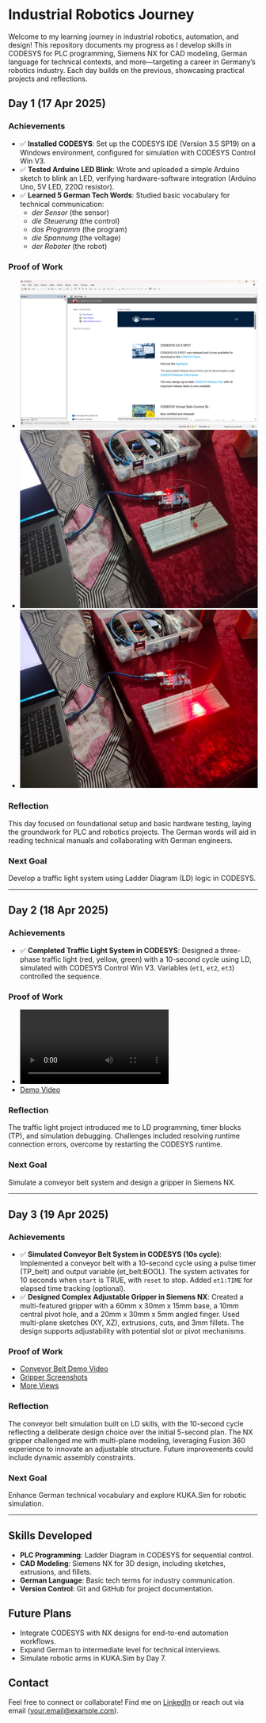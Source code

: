 # Industrial Robotics Journey

Welcome to my learning journey in industrial robotics, automation, and design! This repository documents my progress as I develop skills in CODESYS for PLC programming, Siemens NX for CAD modeling, German language for technical contexts, and more—targeting a career in Germany’s robotics industry. Each day builds on the previous, showcasing practical projects and reflections.

## Day 1 (17 Apr 2025)

### Achievements
- ✅ **Installed CODESYS**: Set up the CODESYS IDE (Version 3.5 SP19) on a Windows environment, configured for simulation with CODESYS Control Win V3.
- ✅ **Tested Arduino LED Blink**: Wrote and uploaded a simple Arduino sketch to blink an LED, verifying hardware-software integration (Arduino Uno, 5V LED, 220Ω resistor).
- ✅ **Learned 5 German Tech Words**: Studied basic vocabulary for technical communication:
  - *der Sensor* (the sensor)
  - *die Steuerung* (the control)
  - *das Programm* (the program)
  - *die Spannung* (the voltage)
  - *der Roboter* (the robot)

### Proof of Work
- ![CODESYS Installation](day1/CODESYS-Installation.png)
- ![Arduino LED OFF](day1/Arduino-Blink-LED-OFF.jpg)
- ![Arduino LED ON](day1/Arduino-Blink-LED-ON.jpg)

### Reflection
This day focused on foundational setup and basic hardware testing, laying the groundwork for PLC and robotics projects. The German words will aid in reading technical manuals and collaborating with German engineers.

### Next Goal
Develop a traffic light system using Ladder Diagram (LD) logic in CODESYS.

---

## Day 2 (18 Apr 2025)

### Achievements
- ✅ **Completed Traffic Light System in CODESYS**: Designed a three-phase traffic light (red, yellow, green) with a 10-second cycle using LD, simulated with CODESYS Control Win V3. Variables (`et1`, `et2`, `et3`) controlled the sequence.

### Proof of Work
- ![Logic Diagram](day2/TrafficLight_Demo.mp4)
- [Demo Video](day2/TrafficLight_Logic.png)

### Reflection
The traffic light project introduced me to LD programming, timer blocks (TP), and simulation debugging. Challenges included resolving runtime connection errors, overcome by restarting the CODESYS runtime.

### Next Goal
Simulate a conveyor belt system and design a gripper in Siemens NX.

---

## Day 3 (19 Apr 2025)

### Achievements
- ✅ **Simulated Conveyor Belt System in CODESYS (10s cycle)**: Implemented a conveyor belt with a 10-second cycle using a pulse timer (TP_belt) and output variable (et_belt:BOOL). The system activates for 10 seconds when `start` is TRUE, with `reset` to stop. Added `et1:TIME` for elapsed time tracking (optional).
- ✅ **Designed Complex Adjustable Gripper in Siemens NX**: Created a multi-featured gripper with a 60mm x 30mm x 15mm base, a 10mm central pivot hole, and a 20mm x 30mm x 5mm angled finger. Used multi-plane sketches (XY, XZ), extrusions, cuts, and 3mm fillets. The design supports adjustability with potential slot or pivot mechanisms.

### Proof of Work
- [Conveyor Belt Demo Video](day3/ConveyorBelt_Demo.mp4.mp4)
- [Gripper Screenshots](day3/Adjustable_Gripper_1.png)
- [More Views](day3/Adjustable_Gripper_2.png)

### Reflection
The conveyor belt simulation built on LD skills, with the 10-second cycle reflecting a deliberate design choice over the initial 5-second plan. The NX gripper challenged me with multi-plane modeling, leveraging Fusion 360 experience to innovate an adjustable structure. Future improvements could include dynamic assembly constraints.

### Next Goal
Enhance German technical vocabulary and explore KUKA.Sim for robotic simulation.

---

## Skills Developed
- **PLC Programming**: Ladder Diagram in CODESYS for sequential control.
- **CAD Modeling**: Siemens NX for 3D design, including sketches, extrusions, and fillets.
- **German Language**: Basic tech terms for industry communication.
- **Version Control**: Git and GitHub for project documentation.

## Future Plans
- Integrate CODESYS with NX designs for end-to-end automation workflows.
- Expand German to intermediate level for technical interviews.
- Simulate robotic arms in KUKA.Sim by Day 7.

## Contact
Feel free to connect or collaborate! Find me on [LinkedIn](https://www.linkedin.com/in/your-profile) or reach out via email (your.email@example.com).
